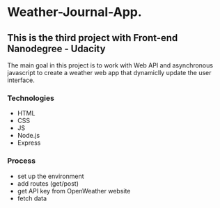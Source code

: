 # Weather-Journal-App. 

## This is the third project with Front-end Nanodegree - Udacity

The main goal in this project is to work with Web API and asynchronous javascript to create a weather web app that dynamiclly update the user interface. 

### Technologies 

- HTML
- CSS 
- JS
- Node.js
- Express

### Process

- set up the environment
- add routes (get/post)
- get API key from OpenWeather website
- fetch data



